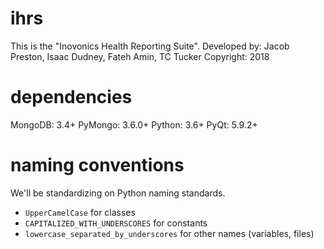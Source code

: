 # ihrs
This is the "Inovonics Health Reporting Suite".
Developed by: Jacob Preston, Isaac Dudney, Fateh Amin, TC Tucker
Copyright: 2018

# dependencies
  MongoDB:  3.4+
  PyMongo:  3.6.0+
  Python:   3.6+
  PyQt:     5.9.2+

# naming conventions
We'll be standardizing on Python naming standards.
* `UpperCamelCase` for classes
* `CAPITALIZED_WITH_UNDERSCORES` for constants
* `lowercase_separated_by_underscores` for other names (variables, files)
